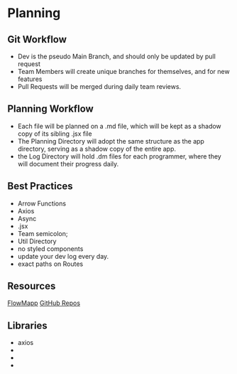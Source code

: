 # Planning


## Git Workflow
- Dev is the pseudo Main Branch, and should only be updated by pull request
- Team Members will create unique branches for themselves, and for new features
- Pull Requests will be merged during daily team reviews.

## Planning Workflow
- Each file will be planned on a .md file, which will be kept as a shadow copy of its sibling .jsx file
- The Planning Directory will adopt the same structure as the app directory, serving as a shadow copy of the entire app.
- the Log Directory will hold .dm files for each programmer, where they will document their progress daily.

## Best Practices
- Arrow Functions
- Axios
- Async
- .jsx
- Team semicolon;
- Util Directory
- no styled components
- update your dev log every day.
- exact paths on Routes

## Resources
[FlowMapp](https://app.flowmapp.com/projects/239254/userflow/166397/)
[GitHub Repos](https://github.com/MusicPassport)

## Libraries
- axios
- 
-
-
